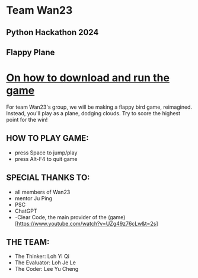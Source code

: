 # Team Wan23
## Python Hackathon 2024
## Flappy Plane
# [On how to download and run the game](https://github.com/diamondex187/pythonhackathon2024/wiki/HOW-TO-DOWNLOAD-AND-OPEN-THE-GAME:)
For team Wan23's group, we will be making a flappy bird game, reimagined. Instead, you'll play as a plane, dodging clouds. Try to score the highest point for the win!

## HOW TO PLAY GAME:
- press Space to jump/play
- press Alt-F4 to quit game

## SPECIAL THANKS TO:
- all members of Wan23
- mentor Ju Ping
- PSC
- ChatGPT
- -Clear Code, the main provider of the (game)[https://www.youtube.com/watch?v=UZg49z76cLw&t=2s]

## THE TEAM:
- The Thinker: Loh Yi Qi
- The Evaluator: Loh Je Le
- The Coder: Lee Yu Cheng
